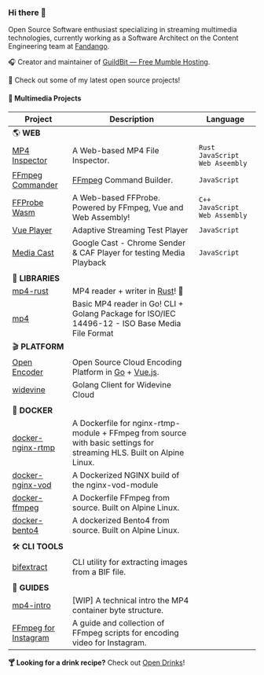 ### Hi there 👋

Open Source Software enthusiast specializing in streaming multimedia technologies, currently working as a Software Architect on the Content Engineering team at [Fandango](https://www.fandango.com/).

🎧 Creator and maintainer of [GuildBit &mdash; Free Mumble Hosting](https://guildbit.com).

🚀 Check out some of my latest open source projects!

#### 🎥 Multimedia Projects
| Project | Description | Language |
| --- | --- | --- |
| 🌎 **WEB** |  |
| [MP4 Inspector](https://github.com/alfg/mp4-inspector) | A Web-based MP4 File Inspector. | `Rust` `JavaScript` `Web Aseembly` |
| [FFmpeg Commander](https://github.com/alfg/ffmpeg-commander) | [FFmpeg](https://ffmpeg.org/) Command Builder. | `JavaScript` |
| [FFProbe Wasm](https://github.com/alfg/ffprobe-wasm) | A Web-based FFProbe. Powered by FFmpeg, Vue and Web Assembly! | `C++` `JavaScript` `Web Assembly` |
| [Vue Player](https://github.com/alfg/vue-player) | Adaptive Streaming Test Player | `JavaScript` |
| [Media Cast](https://github.com/alfg/mediacast) | Google Cast - Chrome Sender & CAF Player for testing Media Playback | `JavaScript` |
| | |
| 📗 **LIBRARIES** |  |
| [mp4-rust](https://github.com/alfg/mp4-rust) | MP4 reader + writer in [Rust](https://www.rust-lang.org/)! :crab: |
| [mp4](https://github.com/alfg/mp4) | Basic MP4 reader in Go! CLI + Golang Package for ISO/IEC 14496-12 - ISO Base Media File Format |
| 🎬 **PLATFORM** | |
| [Open Encoder](https://github.com/alfg/openencoder) | Open Source Cloud Encoding Platform in [Go](https://golang.org/) + [Vue.js](https://vuejs.org/). |
| [widevine](https://github.com/alfg/widevine) | Golang Client for Widevine Cloud |
| | |
| 🐳 **DOCKER** |  |
| [docker-nginx-rtmp](https://github.com/alfg/docker-nginx-rtmp) |  A Dockerfile for nginx-rtmp-module + FFmpeg from source with basic settings for streaming HLS. Built on Alpine Linux. |
| [docker-nginx-vod](https://github.com/alfg/docker-nginx-vod) | A Dockerized NGINX build of the nginx-vod-module |
| [docker-ffmpeg](https://github.com/alfg/docker-ffmpeg) | A Dockerfile FFmpeg from source. Built on Alpine Linux. |
| [docker-bento4](https://github.com/alfg/docker-bento4) | A dockerized Bento4 from source. Built on Alpine Linux. |
| | |
| 🛠 **CLI TOOLS** |  |
| [bifextract](https://github.com/alfg/bifextract) | CLI utility for extracting images from a BIF file. |
| | |
| 📜 **GUIDES** |  |
| [mp4-intro](https://github.com/alfg/mp4intro) |  [WIP] A technical intro the MP4 container byte structure. |
| [FFmpeg for Instagram](https://gist.github.com/alfg/1fb80cd89c70602c0291e5743c5df9cd) |  A guide and collection of FFmpeg scripts for encoding video for Instagram. |

**🍸 Looking for a drink recipe?** Check out [Open Drinks](https://opendrinks.io/)!

